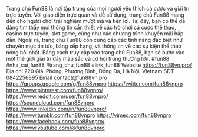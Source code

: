Trang chủ Fun88 là nơi tập trung của mọi người yêu thích cá cược và giải trí trực tuyến. Với giao diện trực quan và dễ sử dụng, trang chủ Fun88 mang đến cho người chơi trải nghiệm mượt mà và tiện lợi. Tại đây, bạn có thể dễ dàng tìm thấy mọi thông tin cần thiết về các trò chơi cá cược thể thao, casino trực tuyến, slot game, cũng như các chương trình khuyến mãi hấp dẫn. Ngoài ra, trang chủ Fun88 còn cung cấp các tính năng đặc biệt như chuyên mục tin tức, bảng xếp hạng, và thông tin về các sự kiện thể thao nóng hổi nhất. Bằng cách truy cập vào trang chủ Fun88, bạn sẽ bước vào một thế giới giải trí đầy màu sắc và cơ hội trúng thưởng lớn.
#fun88 #nha_cai_fun88 #trang_chu_fun88 #link_fun88
Website https://fun88vn.pro/
Địa chỉ 220 Giải Phóng, Phương Đình, Đống Đa, Hà Nội, Vietnam
SĐT 0842256895
Email contact@fun88vn.pro
https://groups.google.com/g/fun88vnpro
https://twitter.com/fun88vnpro
https://www.pinterest.com/fun88vnpro/
https://www.reddit.com/user/fun88vnpro/
https://soundcloud.com/fun88vnpro
https://www.linkedin.com/in/fun88vnpro/
https://www.tumblr.com/fun88vnpro
https://vimeo.com/fun88vnpro
https://www.facebook.com/fun88vnpro/
https://www.youtube.com/@fun88vnpro

